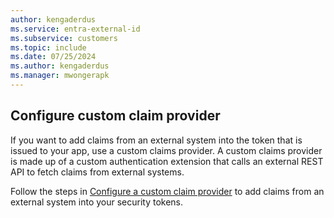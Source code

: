 ```yaml
---
author: kengaderdus
ms.service: entra-external-id
ms.subservice: customers
ms.topic: include
ms.date: 07/25/2024
ms.author: kengaderdus
ms.manager: mwongerapk
---
```


## Configure custom claim provider

If you want to add claims from an external system into the token that is issued to your app, use a custom claims provider. A custom claims provider is made up of a custom authentication extension that calls an external REST API to fetch claims from external systems. 

Follow the steps in [Configure a custom claim provider](/entra/identity-platform/custom-extension-tokenissuancestart-configuration?toc=/entra/external-id/toc.json&bc=/entra/external-id/breadcrumb/toc.json) to add claims from an external system into your security tokens.